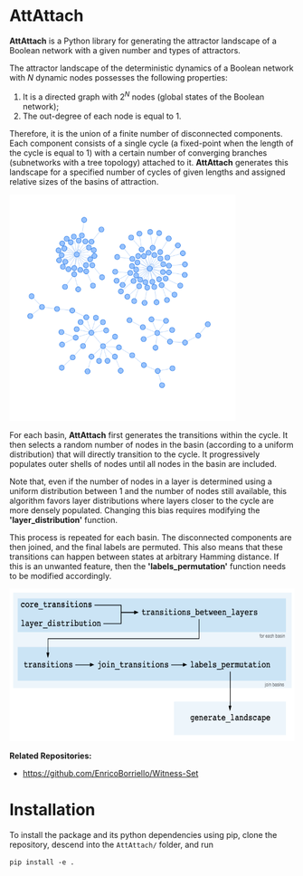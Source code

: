 # **AttAttach**

**AttAttach** is a Python library for generating the attractor landscape of a Boolean network with a given number and types of attractors.

The attractor landscape of the deterministic dynamics of a Boolean network with $N$ dynamic nodes possesses the following properties:

1) It is a directed graph with $2^N$ nodes (global states of the Boolean network);
2) The out-degree of each node is equal to 1.

Therefore, it is the union of a finite number of disconnected components. Each component consists of a single cycle (a fixed-point when the length of the cycle is equal to 1) with a certain number of converging branches (subnetworks with a tree topology) attached to it.
**AttAttach** generates this landscape for a specified number of cycles of given lengths and assigned relative sizes of the basins of attraction.

<img src="landscape.png" alt="..." width="400" height="400">

For each basin, **AttAttach** first generates the transitions within the cycle. It then selects a random number of nodes in the basin (according to a uniform distribution) that will directly transition to the cycle. It progressively populates outer shells of nodes until all nodes in the basin are included.

Note that, even if the number of nodes in a layer is determined using a uniform distribution between 1 and the number of nodes still available, this algorithm favors layer distributions where layers closer to the cycle are more densely populated. Changing this bias requires modifying the **'layer_distribution'** function.

This process is repeated for each basin. The disconnected components are then joined, and the final labels are permuted. This also means that these transitions can happen between states at arbitrary Hamming distance. If this is an unwanted feature, then the **'labels_permutation'** function needs to be modified accordingly.

<img src="diagram.png" alt="..." width="630" height="270">

**Related Repositories:**
* https://github.com/EnricoBorriello/Witness-Set

# Installation

To install the package and its python dependencies using pip, clone the repository, descend into the `AttAttach/` folder, and run

```
pip install -e .
```
